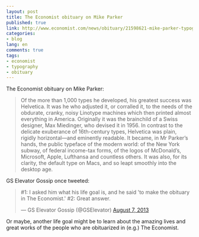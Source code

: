 ```yaml
---
layout: post
title: The Economist obituary on Mike Parker
published: true
link: http://www.economist.com/news/obituary/21598621-mike-parker-typographer-died-february-23rd-aged-84-mike-parker
categories:
- blog
lang: en
comments: true
tags:
- economist
- typography
- obituary
---
```


The Economist obituary on Mike Parker:

> Of the more than 1,000 types he developed, his greatest success was Helvetica. It was he who adjusted it, or corralled it, to the needs of the obdurate, cranky, noisy Linotype machines which then printed almost everything in America.
> Originally it was the brainchild of a Swiss designer, Max Miedinger, who devised it in 1956.
> In contrast to the delicate exuberance of 16th-century types, Helvetica was plain, rigidly horizontal—and eminently readable.
> It became, in Mr Parker’s hands, the public typeface of the modern world: of the New York subway, of federal income-tax forms, of the logos of McDonald’s, Microsoft, Apple, Lufthansa and countless others.
> It was also, for its clarity, the default type on Macs, and so leapt smoothly into the desktop age.

GS Elevator Gossip once tweeted:

<blockquote class="twitter-tweet" lang="en"><p>#1: I asked him what his life goal is, and he said &#39;to make the obituary in The Economist.&#39; #2: Great answer.</p>&mdash; GS Elevator Gossip (@GSElevator) <a href="https://twitter.com/GSElevator/statuses/365243105886216192">August 7, 2013</a></blockquote>
<script async src="//platform.twitter.com/widgets.js" charset="utf-8"></script>

Or maybe, another life goal might be to learn about the amazing lives and great works of the people who are obituarized in (e.g.) The Economist.